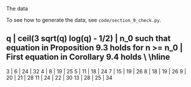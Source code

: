 

The data 

To see how to generate the data, see `code/section_9_check.py`.


q | ceil(3 sqrt(q) log(q) - 1/2) | n_0 such that equation in Proposition 9.3 holds for n >= n_0 | First equation in Corollary 9.4 holds \\ \hline
-------------------
3 | 6 | 24 | 32
4 | 8 | 19 | 25
5 | 11 | 18 | 24
7 | 15 | 19 | 26
8 | 18 | 19 | 26
9 | 20 | 21 | 28
11 | 24 | 22 | 30
13 | 28 | 25 | 34
